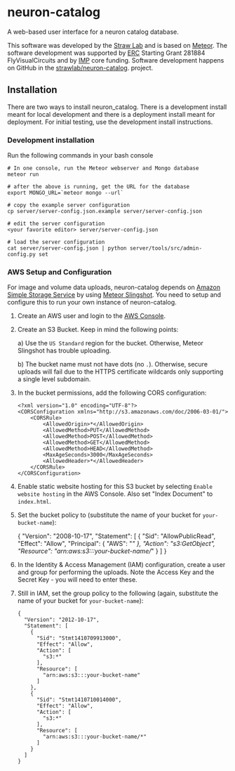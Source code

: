 # neuron-catalog

A web-based user interface for a neuron catalog database.

This software was developed by the [Straw Lab](http://strawlab.org/)
and is based on [Meteor](http://meteor.com/). The software development
was supported by [ERC](http://erc.europa.eu/) Starting Grant 281884
FlyVisualCircuits and by [IMP](http://www.imp.ac.at/) core
funding. Software development happens on GitHub in the
[strawlab/neuron-catalog](https://github.com/strawlab/neuron-catalog).
project.

## Installation

There are two ways to install neuron_catalog. There is a development
install meant for local development and there is a deployment install
meant for deployment. For initial testing, use the development install
instructions.

### Development installation

Run the following commands in your bash console

    # In one console, run the Meteor webserver and Mongo database
    meteor run

    # after the above is running, get the URL for the database
    export MONGO_URL=`meteor mongo --url`

    # copy the example server configuration
    cp server/server-config.json.example server/server-config.json

    # edit the server configuration
    <your favorite editor> server/server-config.json

    # load the server configuration
    cat server/server-config.json | python server/tools/src/admin-config.py set

### AWS Setup and Configuration

For image and volume data uploads, neuron-catalog depends on [Amazon
Simple Storage Service](http://aws.amazon.com/s3/) by using [Meteor
Slingshot](https://github.com/CulturalMe/meteor-slingshot). You need
to setup and configure this to run your own instance of
neuron-catalog.

1. Create an AWS user and login to the [AWS Console](https://console.aws.amazon.com/).

2. Create an S3 Bucket. Keep in mind the following points:

   a) Use the `US Standard` region for the bucket. Otherwise, Meteor
      Slingshot has trouble uploading.

   b) The bucket name must not have dots (no `.`). Otherwise, secure
      uploads will fail due to the HTTPS certificate wildcards only
      supporting a single level subdomain.

3. In the bucket permissions, add the following CORS configuration:

       <?xml version="1.0" encoding="UTF-8"?>
       <CORSConfiguration xmlns="http://s3.amazonaws.com/doc/2006-03-01/">
           <CORSRule>
               <AllowedOrigin>*</AllowedOrigin>
               <AllowedMethod>PUT</AllowedMethod>
               <AllowedMethod>POST</AllowedMethod>
               <AllowedMethod>GET</AllowedMethod>
               <AllowedMethod>HEAD</AllowedMethod>
               <MaxAgeSeconds>3000</MaxAgeSeconds>
               <AllowedHeader>*</AllowedHeader>
           </CORSRule>
       </CORSConfiguration>

4. Enable static website hosting for this S3 bucket by selecting
`Enable website hosting` in the AWS Console. Also set "Index Document"
to `index.html`.

5. Set the bucket policy to (substitute the name of your bucket for
`your-bucket-name`):

   {
   	"Version": "2008-10-17",
   	"Statement": [
   		{
   			"Sid": "AllowPublicRead",
   			"Effect": "Allow",
   			"Principal": {
   				"AWS": "*"
   			},
   			"Action": "s3:GetObject",
   			"Resource": "arn:aws:s3:::your-bucket-name/*"
   		}
   	]
   }

6. In the Identity & Access Management (IAM) configuration, create a
user and group for performing the uploads. Note the Access Key and the
Secret Key - you will need to enter these.

7. Still in IAM, set the group policy to the following (again,
substitute the name of your bucket for `your-bucket-name`):

       {
         "Version": "2012-10-17",
         "Statement": [
           {
             "Sid": "Stmt1410709913000",
             "Effect": "Allow",
             "Action": [
               "s3:*"
             ],
             "Resource": [
               "arn:aws:s3:::your-bucket-name"
             ]
           },
           {
             "Sid": "Stmt1410710014000",
             "Effect": "Allow",
             "Action": [
               "s3:*"
             ],
             "Resource": [
               "arn:aws:s3:::your-bucket-name/*"
             ]
           }
         ]
       }
